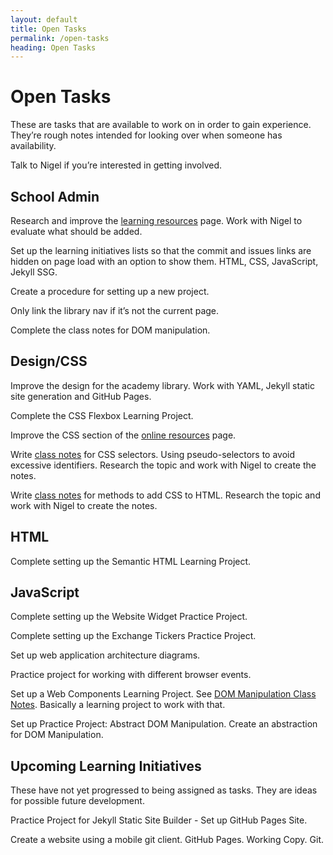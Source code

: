```yaml
---
layout: default
title: Open Tasks
permalink: /open-tasks
heading: Open Tasks
---
```


# Open Tasks

These are tasks that are available to work on in order to gain experience. They’re rough notes intended for looking over when someone has availability.

Talk to Nigel if you’re interested in getting involved.

## School Admin

Research and improve the [learning resources](resources) page. Work with Nigel to evaluate what should be added.

Set up the learning initiatives lists so that the commit and issues links are hidden on page load with an option to show them. HTML, CSS, JavaScript, Jekyll SSG.

Create a procedure for setting up a new project.

Only link the library nav if it’s not the current page.

Complete the class notes for DOM manipulation.

## Design/CSS

Improve the design for the academy library. Work with YAML, Jekyll static site generation and GitHub Pages.

Complete the CSS Flexbox Learning Project.

Improve the CSS section of the [online resources](/resources) page.

Write [class notes](/class-notes) for CSS selectors. Using pseudo-selectors to avoid excessive identifiers. Research the topic and work with Nigel to create the notes.

Write [class notes](/class-notes) for methods to add CSS to HTML. Research the topic and work with Nigel to create the notes.

## HTML

Complete setting up the Semantic HTML Learning Project.

## JavaScript

Complete setting up the Website Widget Practice Project.

Complete setting up the Exchange Tickers  Practice Project.

Set up web application architecture diagrams.

Practice project for working with different browser events.

Set up a Web Components Learning Project. See [DOM Manipulation Class Notes](class-notes/dom-manipulation). Basically a learning project to work with that.

Set up Practice Project: Abstract DOM Manipulation. Create an abstraction for DOM Manipulation.

## Upcoming Learning Initiatives

These have not yet progressed to being assigned as tasks. They are ideas for possible future development.

Practice Project for Jekyll Static Site Builder - Set up GitHub Pages Site.

Create a website using a mobile git client. GitHub Pages. Working Copy. Git.

